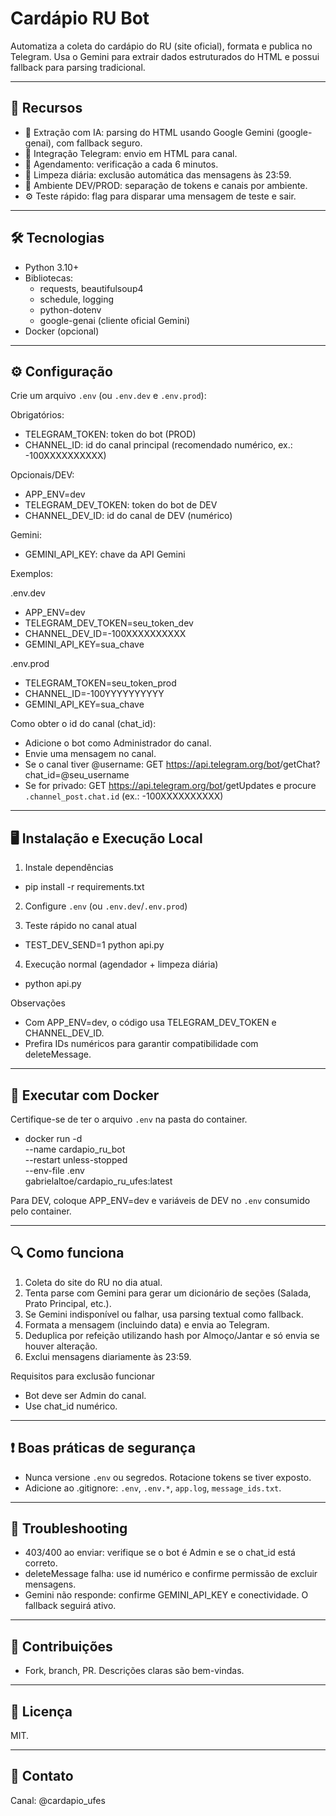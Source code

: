 # Cardápio RU Bot

Automatiza a coleta do cardápio do RU (site oficial), formata e publica no Telegram. Usa o Gemini para extrair dados estruturados do HTML e possui fallback para parsing tradicional.

---

## 🚀 Recursos

- 🤖 Extração com IA: parsing do HTML usando Google Gemini (google-genai), com fallback seguro.
- 💬 Integração Telegram: envio em HTML para canal.
- 🔄 Agendamento: verificação a cada 6 minutos.
- 🧹 Limpeza diária: exclusão automática das mensagens às 23:59.
- 🧪 Ambiente DEV/PROD: separação de tokens e canais por ambiente.
- ⚙️ Teste rápido: flag para disparar uma mensagem de teste e sair.

---

## 🛠️ Tecnologias

- Python 3.10+
- Bibliotecas:
  - requests, beautifulsoup4
  - schedule, logging
  - python-dotenv
  - google-genai (cliente oficial Gemini)
- Docker (opcional)

---

## ⚙️ Configuração

Crie um arquivo `.env` (ou `.env.dev` e `.env.prod`):

Obrigatórios:
- TELEGRAM_TOKEN: token do bot (PROD)
- CHANNEL_ID: id do canal principal (recomendado numérico, ex.: -100XXXXXXXXXX)

Opcionais/DEV:
- APP_ENV=dev
- TELEGRAM_DEV_TOKEN: token do bot de DEV
- CHANNEL_DEV_ID: id do canal de DEV (numérico)

Gemini:
- GEMINI_API_KEY: chave da API Gemini

Exemplos:

.env.dev
- APP_ENV=dev
- TELEGRAM_DEV_TOKEN=seu_token_dev
- CHANNEL_DEV_ID=-100XXXXXXXXXX
- GEMINI_API_KEY=sua_chave

.env.prod
- TELEGRAM_TOKEN=seu_token_prod
- CHANNEL_ID=-100YYYYYYYYYY
- GEMINI_API_KEY=sua_chave

Como obter o id do canal (chat_id):
- Adicione o bot como Administrador do canal.
- Envie uma mensagem no canal.
- Se o canal tiver @username: GET https://api.telegram.org/bot<TOKEN>/getChat?chat_id=@seu_username
- Se for privado: GET https://api.telegram.org/bot<TOKEN>/getUpdates e procure `.channel_post.chat.id` (ex.: -100XXXXXXXXXX)

---

## 🖥️ Instalação e Execução Local

1) Instale dependências
- pip install -r requirements.txt

2) Configure `.env` (ou `.env.dev`/`.env.prod`)

3) Teste rápido no canal atual
- TEST_DEV_SEND=1 python api.py

4) Execução normal (agendador + limpeza diária)
- python api.py

Observações
- Com APP_ENV=dev, o código usa TELEGRAM_DEV_TOKEN e CHANNEL_DEV_ID.
- Prefira IDs numéricos para garantir compatibilidade com deleteMessage.

---

## 🐳 Executar com Docker

Certifique-se de ter o arquivo `.env` na pasta do container.

- docker run -d \
  --name cardapio_ru_bot \
  --restart unless-stopped \
  --env-file .env \
  gabrielaltoe/cardapio_ru_ufes:latest

Para DEV, coloque APP_ENV=dev e variáveis de DEV no `.env` consumido pelo container.

---

## 🔍 Como funciona

1) Coleta do site do RU no dia atual.
2) Tenta parse com Gemini para gerar um dicionário de seções (Salada, Prato Principal, etc.).
3) Se Gemini indisponível ou falhar, usa parsing textual como fallback.
4) Formata a mensagem (incluindo data) e envia ao Telegram.
5) Deduplica por refeição utilizando hash por Almoço/Jantar e só envia se houver alteração.
6) Exclui mensagens diariamente às 23:59.

Requisitos para exclusão funcionar
- Bot deve ser Admin do canal.
- Use chat_id numérico.

---

## ❗ Boas práticas de segurança

- Nunca versione `.env` ou segredos. Rotacione tokens se tiver exposto.
- Adicione ao .gitignore: `.env`, `.env.*`, `app.log`, `message_ids.txt`.

---

## 🧰 Troubleshooting

- 403/400 ao enviar: verifique se o bot é Admin e se o chat_id está correto.
- deleteMessage falha: use id numérico e confirme permissão de excluir mensagens.
- Gemini não responde: confirme GEMINI_API_KEY e conectividade. O fallback seguirá ativo.

---

## 🤝 Contribuições

- Fork, branch, PR. Descrições claras são bem-vindas.

---

## 📜 Licença

MIT.

---

## 📧 Contato

Canal: @cardapio_ufes
```

